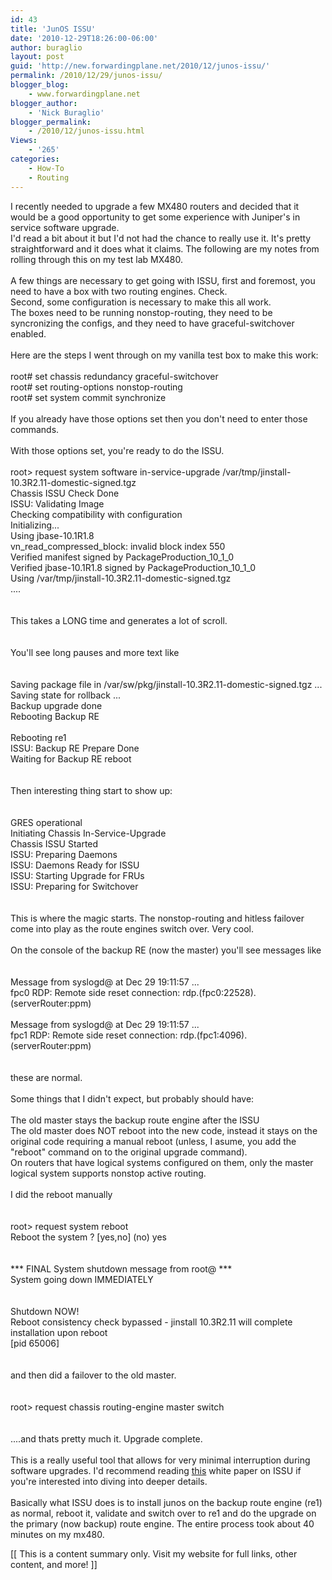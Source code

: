 ```yaml
---
id: 43
title: 'JunOS ISSU'
date: '2010-12-29T18:26:00-06:00'
author: buraglio
layout: post
guid: 'http://new.forwardingplane.net/2010/12/junos-issu/'
permalink: /2010/12/29/junos-issu/
blogger_blog:
    - www.forwardingplane.net
blogger_author:
    - 'Nick Buraglio'
blogger_permalink:
    - /2010/12/junos-issu.html
Views:
    - '265'
categories:
    - How-To
    - Routing
---
```


I recently needed to upgrade a few MX480 routers and decided that it would be a good opportunity to get some experience with Juniper's in service software upgrade.<br />I'd read a bit about it but I'd not had the chance to really use it. It's pretty straightforward and it does what it claims. The following are my notes from rolling through this on my test lab MX480.<br /><br />A few things are necessary to get going with ISSU, first and foremost, you need to have a box with two routing engines. Check.<br />Second, some configuration is necessary to make this all work.<br />The boxes need to be running nonstop-routing, they need to be syncronizing the configs, and they need to have graceful-switchover enabled.<br /><br />Here are the steps I went through on my vanilla test box to make this work:<br /><br />root# set chassis redundancy graceful-switchover<br />root# set routing-options nonstop-routing <br />root# set system commit synchronize<br /><br />If you already have those options set then you don't need to enter those commands.<br /><br />With those options set, you're ready to do the ISSU. <br /><br />root> request system software in-service-upgrade /var/tmp/jinstall-10.3R2.11-domestic-signed.tgz<br />Chassis ISSU Check Done<br />ISSU: Validating Image<br />Checking compatibility with configuration<br />Initializing...<br />Using jbase-10.1R1.8<br />vn_read_compressed_block: invalid block index 550<br />Verified manifest signed by PackageProduction_10_1_0<br />Verified jbase-10.1R1.8 signed by PackageProduction_10_1_0<br />Using /var/tmp/jinstall-10.3R2.11-domestic-signed.tgz<br />....<br /><br /><br />This takes a LONG time and generates a lot of scroll.<br /><br /><br />You'll see long pauses and more text like<br /><br /><br />Saving package file in /var/sw/pkg/jinstall-10.3R2.11-domestic-signed.tgz ...<br />Saving state for rollback ...<br />Backup upgrade done<br />Rebooting Backup RE<br /><br />Rebooting re1<br />ISSU: Backup RE Prepare Done<br />Waiting for Backup RE reboot<br /><br /><br />Then interesting thing start to show up:<br /><br /><br />GRES operational<br />Initiating Chassis In-Service-Upgrade<br />Chassis ISSU Started<br />ISSU: Preparing Daemons<br />ISSU: Daemons Ready for ISSU<br />ISSU: Starting Upgrade for FRUs<br />ISSU: Preparing for Switchover<br /><br /><br />This is where the magic starts.  The nonstop-routing and hitless failover come into play as the route engines switch over.  Very cool. <br /><br />On the console of the backup RE (now the master) you'll see messages like<br /><br /><br />Message from syslogd@ at Dec 29 19:11:57  ...<br /> fpc0 RDP: Remote side reset connection: rdp.(fpc0:22528).(serverRouter:ppm) <br /><br />Message from syslogd@ at Dec 29 19:11:57  ...<br /> fpc1 RDP: Remote side reset connection: rdp.(fpc1:4096).(serverRouter:ppm) <br /><br /><br />these are normal.  <br /><br />Some things that I didn't expect, but probably should have:<br /><br />The old master stays the backup route engine after the ISSU<br />The old master does NOT reboot into the new code, instead it stays on the original code requiring a manual reboot (unless, I asume, you add the "reboot" command on to the original upgrade command).<br />On routers that have logical systems configured on them, only the master logical system supports nonstop active routing.<br /><br />I did the reboot manually<br /><br /><br />root> request system reboot <br />Reboot the system ? [yes,no] (no) yes <br /><br />                                                                               <br />*** FINAL System shutdown message from root@ ***                             <br />System going down IMMEDIATELY                                                  <br />                                                                               <br />                                                                               <br />Shutdown NOW!<br />Reboot consistency check bypassed - jinstall 10.3R2.11 will complete installation upon reboot<br />[pid 65006]<br /><br /><br />and then did a failover to the old master.  <br /><br /><br />root> request chassis routing-engine master switch<br /><br /><br />....and thats pretty much it.  Upgrade complete. <br /><br />This is a really useful tool that allows for very minimal interruption during software upgrades.  I'd recommend reading <a href="http://www.juniper.net/us/en/local/pdf/whitepapers/2000280-en.pdf">this</a> white paper on ISSU if you're interested into diving into deeper details.  <br /><br />Basically what ISSU does is to install junos on the backup route engine (re1) as normal, reboot it, validate and switch over to re1 and do the upgrade on the primary (now backup) route engine.   The entire process took about 40 minutes on my mx480.<div>[[ This is a content summary only. Visit my website for full links, other content, and more! ]]</div>